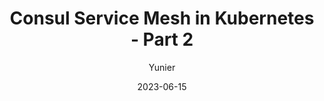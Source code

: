 ---
title: Consul Service Mesh in Kubernetes - Part 2
tags: [Kubernetes, Consul, 'Service Mesh']
author: "Yunier"
date: "2023-06-15"
description: "Series of blog post on using Consul Service Mesh in Kubernetes"
draft: true
---